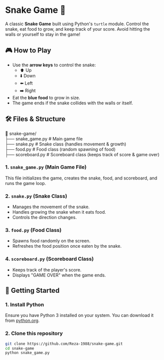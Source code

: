 # Snake Game 🐍

A classic **Snake Game** built using Python's `turtle` module. Control the snake, eat food to grow, and keep track of your score. Avoid hitting the walls or yourself to stay in the game!

## 🎮 How to Play
- Use the **arrow keys** to control the snake:
  - ⬆️ Up
  - ⬇️ Down
  - ⬅️ Left
  - ➡️ Right
- Eat the **blue food** to grow in size.
- The game ends if the snake collides with the walls or itself.

## 🛠 Files & Structure
📂 snake-game/  
├── snake_game.py # Main game file  
├── snake.py # Snake class (handles movement & growth)  
├── food.py # Food class (random spawning of food)  
├── scoreboard.py # Scoreboard class (keeps track of score & game over)  



### **1. `snake_game.py` (Main Game File)**
This file initializes the game, creates the snake, food, and scoreboard, and runs the game loop.

### **2. `snake.py` (Snake Class)**
- Manages the movement of the snake.
- Handles growing the snake when it eats food.
- Controls the direction changes.

### **3. `food.py` (Food Class)**
- Spawns food randomly on the screen.
- Refreshes the food position once eaten by the snake.

### **4. `scoreboard.py` (Scoreboard Class)**
- Keeps track of the player's score.
- Displays "GAME OVER" when the game ends.

## 🚀 Getting Started
### **1. Install Python**
Ensure you have Python 3 installed on your system. You can download it from [python.org](https://www.python.org/downloads/).

### **2. Clone this repository**
```bash
git clone https://github.com/Reza-1988/snake-game.git
cd snake-game
python snake_game.py

